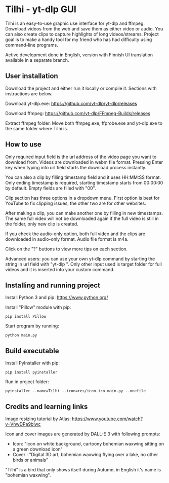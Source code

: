 # Tilhi - yt-dlp GUI

Tilhi is an easy-to-use graphic use interface for yt-dlp and ffmpeg. Download videos from the web and save them as either video or audio. You can also create clips to capture highlights of long videos/streams. Project goal is to make a handy tool for my friend who has had difficulty using command-line programs.

Active development done in English, version with Finnish UI translation available in a separate branch.

## User installation

Download the project and either run it locally or compile it. Sections with instructions are below.

Download yt-dlp.exe: https://github.com/yt-dlp/yt-dlp/releases

Download ffmpeg: https://github.com/yt-dlp/FFmpeg-Builds/releases

Extract ffmpeg folder. Move both ffmpeg.exe, ffprobe.exe and yt-dlp.exe to the same folder where Tilhi is.

## How to use

Only required input field is the url address of the video page you want to download from. Videos are downloaded in webm file format. Pressing Enter key when typing into url field starts the download process instantly.

You can also a clip by filling timestamp field and it uses HH:MM:SS format. Only ending timestamp is required, starting timestamp starts from 00:00:00 by default. Empty fields are filled with "00".

Clip section has three options in a dropdown menu. First option is best for YouTube to fix clipping issues, the other two are for other websites.

After making a clip, you can make another one by filling in new timestamps. The same full video will not be downloaded again if the full video is still in the folder, only new clip is created.

If you check the audio-only option, both full video and the clips are downloaded in audio-only format. Audio file format is m4a.

Click on the "?" buttons to view more tips on each section.

Advanced users: you can use your own yt-dlp command by starting the string in url field with "yt-dlp ". Only other input used is target folder for full videos and it is inserted into your custom command.

## Installing and running project

Install Python 3 and pip: https://www.python.org/

Install "Pillow" module with pip:

```
pip install Pillow
```

Start program by running:

```
python main.py
```

## Build executable

Install PyInstaller with pip:

```
pip install pyinstaller
```

Run in project folder:

```
pyinstaller --name=Tilhi --icon=res/icon.ico main.py --onefile
```

## Credits and learning links

Image resizing tutorial by Atlas: https://www.youtube.com/watch?v=VnwDPa9biwc

Icon and cover images are generated by DALL-E 3 with following prompts:

- Icon: "Icon on white background, cartoony bohemian waxwing sitting on a green download icon"
- Cover : "Digital 3D art, bohemian waxwing flying over a lake, no other birds or animals"

"Tilhi" is a bird that only shows itself during Autumn, in English it's name is "bohemian waxwing".

